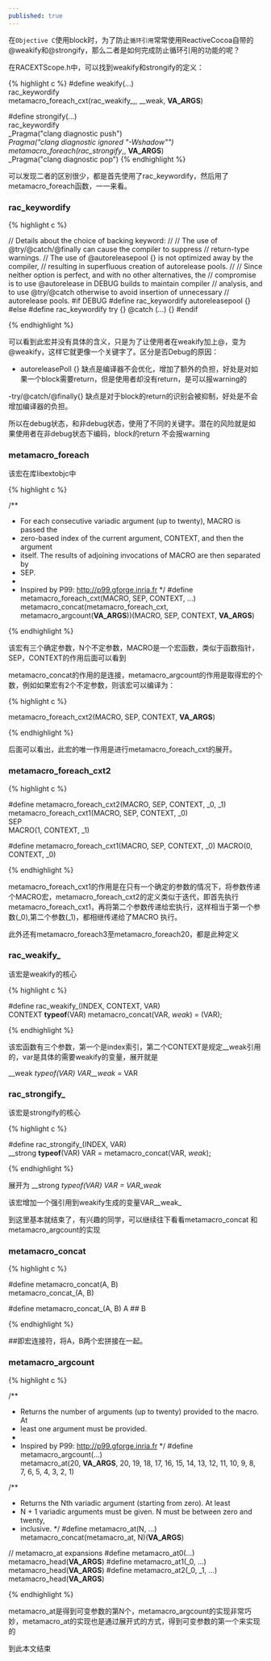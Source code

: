```yaml
---
published: true
---
```


在`Objective C`使用block时，为了防止`循环引用`常常使用ReactiveCocoa自带的@weakify和@strongify，那么二者是如何完成防止循环引用的功能的呢？ 

在RACEXTScope.h中，可以找到weakify和strongify的定义：

{% highlight c %}
#define weakify(...) \
    rac_keywordify \
    metamacro_foreach_cxt(rac_weakify_,, __weak, __VA_ARGS__)
  
#define strongify(...) \
    rac_keywordify \
    _Pragma("clang diagnostic push") \
    _Pragma("clang diagnostic ignored \"-Wshadow\"") \
    metamacro_foreach(rac_strongify_,, __VA_ARGS__) \
    _Pragma("clang diagnostic pop")
{% endhighlight %}

可以发现二者的区别很少，都是首先使用了rac_keywordify，然后用了metamacro_foreach函数，一一来看。

### rac_keywordify

{% highlight c %}

// Details about the choice of backing keyword:
//
// The use of @try/@catch/@finally can cause the compiler to suppress
// return-type warnings.
// The use of @autoreleasepool {} is not optimized away by the compiler,
// resulting in superfluous creation of autorelease pools.
//
// Since neither option is perfect, and with no other alternatives, the
// compromise is to use @autorelease in DEBUG builds to maintain compiler
// analysis, and to use @try/@catch otherwise to avoid insertion of unnecessary
// autorelease pools.
#if DEBUG
#define rac_keywordify autoreleasepool {}
#else
#define rac_keywordify try {} @catch (...) {}
#endif

{% endhighlight %}

可以看到此宏并没有具体的含义，只是为了让使用者在weakify加上@，变为@weakify，这样它就更像一个关键字了。区分是否Debug的原因：
- autoreleasePoll {} 缺点是编译器不会优化，增加了额外的负担，好处是对如果一个block需要return，但是使用者却没有return，是可以报warning的

-try/@catch/@finally{} 缺点是对于block的return的识别会被抑制，好处是不会增加编译器的负担。

所以在debug状态，和非debug状态，使用了不同的关键字。潜在的风险就是如果使用者在非debug状态下编码，block的return 不会报warning

### metamacro_foreach

该宏在库libextobjc中

{% highlight c %}

/**
 * For each consecutive variadic argument (up to twenty), MACRO is passed the
 * zero-based index of the current argument, CONTEXT, and then the argument
 * itself. The results of adjoining invocations of MACRO are then separated by
 * SEP.
 *
 * Inspired by P99: http://p99.gforge.inria.fr
 */
#define metamacro_foreach_cxt(MACRO, SEP, CONTEXT, ...) \
        metamacro_concat(metamacro_foreach_cxt, metamacro_argcount(__VA_ARGS__))(MACRO, SEP, CONTEXT, __VA_ARGS__)

{% endhighlight %}

该宏有三个确定参数，N个不定参数，MACRO是一个宏函数，类似于函数指针，SEP，CONTEXT的作用后面可以看到

metamacro_concat的作用的是连接，metamacro_argcount的作用是取得宏的个数，例如如果宏有2个不定参数，则该宏可以编译为：

{% highlight c %}

metamacro_foreach_cxt2(MACRO, SEP, CONTEXT, __VA_ARGS__)

{% endhighlight %}

后面可以看出，此宏的唯一作用是进行metamacro_foreach_cxt的展开。

### metamacro_foreach_cxt2

{% highlight c %}

#define metamacro_foreach_cxt2(MACRO, SEP, CONTEXT, _0, _1) \
    metamacro_foreach_cxt1(MACRO, SEP, CONTEXT, _0) \
    SEP \
    MACRO(1, CONTEXT, _1)
   
#define metamacro_foreach_cxt1(MACRO, SEP, CONTEXT, _0) MACRO(0, CONTEXT, _0)

{% endhighlight %}

metamacro_foreach_cxt1的作用是在只有一个确定的参数的情况下，将参数传递个MACRO宏，metamacro_foreach_cxt2的定义类似于迭代，即首先执行metamacro_foreach_cxt1，再将第二个参数传递给宏执行，这样相当于第一个参数(_0),第二个参数(_1)，都相继传递给了MACRO 执行。

此外还有metamacro_foreach3至metamacro_foreach20，都是此种定义


### rac_weakify_

该宏是weakify的核心

{% highlight c %}

#define rac_weakify_(INDEX, CONTEXT, VAR) \
    CONTEXT __typeof__(VAR) metamacro_concat(VAR, _weak_) = (VAR);

{% endhighlight %}

该宏函数有三个参数，第一个是index索引，第二个CONTEXT是规定__weak引用的，var是具体的需要weakify的变量，展开就是

__weak __typeof_(VAR) VAR__weak_ = VAR

### rac_strongify_

该宏是strongify的核心

{% highlight c %}

#define rac_strongify_(INDEX, VAR) \
    __strong __typeof__(VAR) VAR = metamacro_concat(VAR, _weak_);

{% endhighlight %}

展开为 __strong __typeof_(VAR) VAR = VAR_weak_

该宏增加一个强引用到weakify生成的变量VAR__weak_

到这里基本就结束了，有兴趣的同学，可以继续往下看看metamacro_concat 和 metamacro_argcount的实现

### metamacro_concat

{% highlight c %}

#define metamacro_concat(A, B) \
        metamacro_concat_(A, B)
     
#define metamacro_concat_(A, B) A ## B

{% endhighlight %}

##即宏连接符，将A，B两个宏拼接在一起。

###  metamacro_argcount


{% highlight c %}

/**
 * Returns the number of arguments (up to twenty) provided to the macro. At
 * least one argument must be provided.
 *
 * Inspired by P99: http://p99.gforge.inria.fr
 */
#define metamacro_argcount(...) \
        metamacro_at(20, __VA_ARGS__, 20, 19, 18, 17, 16, 15, 14, 13, 12, 11, 10, 9, 8, 7, 6, 5, 4, 3, 2, 1)
        
        
/**
 * Returns the Nth variadic argument (starting from zero). At least
 * N + 1 variadic arguments must be given. N must be between zero and twenty,
 * inclusive.
 */
#define metamacro_at(N, ...) \
        metamacro_concat(metamacro_at, N)(__VA_ARGS__)
        
        
// metamacro_at expansions
#define metamacro_at0(...) metamacro_head(__VA_ARGS__)
#define metamacro_at1(_0, ...) metamacro_head(__VA_ARGS__)
#define metamacro_at2(_0, _1, ...) metamacro_head(__VA_ARGS__)

{% endhighlight %}

metamacro_at是得到可变参数的第N个，metamacro_argcount的实现非常巧妙，metamacro_at的实现也是通过展开式的方式，得到可变参数的第一个来实现的

到此本文结束

